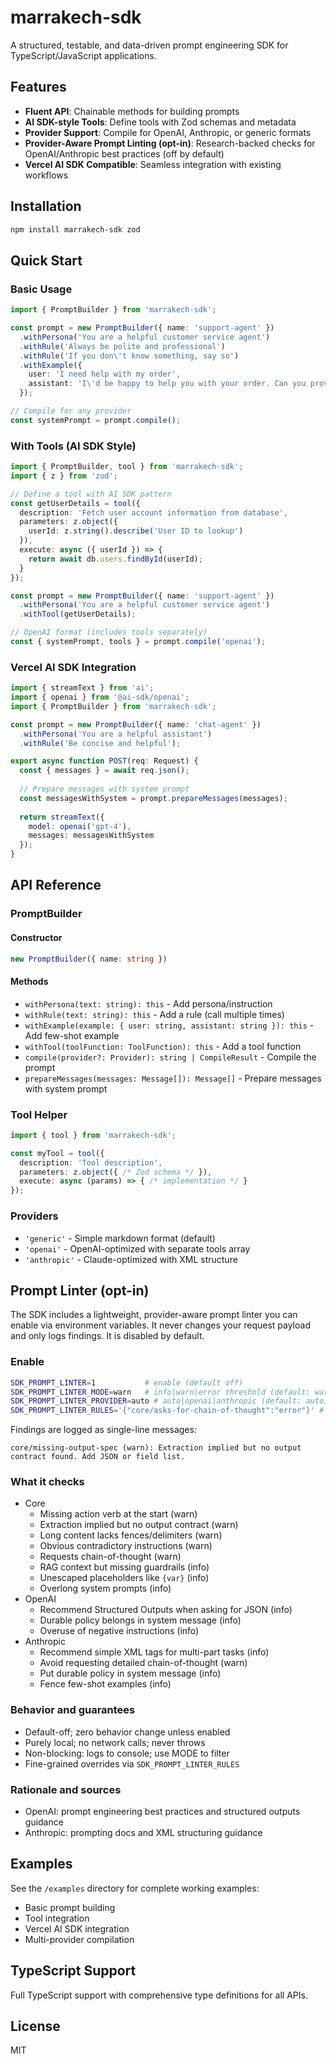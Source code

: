 # marrakech-sdk

A structured, testable, and data-driven prompt engineering SDK for TypeScript/JavaScript applications.

## Features

- **Fluent API**: Chainable methods for building prompts
- **AI SDK-style Tools**: Define tools with Zod schemas and metadata
- **Provider Support**: Compile for OpenAI, Anthropic, or generic formats
- **Provider-Aware Prompt Linting (opt-in)**: Research-backed checks for OpenAI/Anthropic best practices (off by default)
- **Vercel AI SDK Compatible**: Seamless integration with existing workflows

## Installation

```bash
npm install marrakech-sdk zod
```

## Quick Start

### Basic Usage

```typescript
import { PromptBuilder } from 'marrakech-sdk';

const prompt = new PromptBuilder({ name: 'support-agent' })
  .withPersona('You are a helpful customer service agent')
  .withRule('Always be polite and professional')
  .withRule('If you don\'t know something, say so')
  .withExample({
    user: 'I need help with my order',
    assistant: 'I\'d be happy to help you with your order. Can you provide your order number?'
  });

// Compile for any provider
const systemPrompt = prompt.compile();
```

### With Tools (AI SDK Style)

```typescript
import { PromptBuilder, tool } from 'marrakech-sdk';
import { z } from 'zod';

// Define a tool with AI SDK pattern
const getUserDetails = tool({
  description: 'Fetch user account information from database',
  parameters: z.object({
    userId: z.string().describe('User ID to lookup')
  }),
  execute: async ({ userId }) => {
    return await db.users.findById(userId);
  }
});

const prompt = new PromptBuilder({ name: 'support-agent' })
  .withPersona('You are a helpful customer service agent')
  .withTool(getUserDetails);

// OpenAI format (includes tools separately)
const { systemPrompt, tools } = prompt.compile('openai');
```

### Vercel AI SDK Integration

```typescript
import { streamText } from 'ai';
import { openai } from '@ai-sdk/openai';
import { PromptBuilder } from 'marrakech-sdk';

const prompt = new PromptBuilder({ name: 'chat-agent' })
  .withPersona('You are a helpful assistant')
  .withRule('Be concise and helpful');

export async function POST(req: Request) {
  const { messages } = await req.json();
  
  // Prepare messages with system prompt
  const messagesWithSystem = prompt.prepareMessages(messages);
  
  return streamText({
    model: openai('gpt-4'),
    messages: messagesWithSystem
  });
}
```

## API Reference

### PromptBuilder

#### Constructor
```typescript
new PromptBuilder({ name: string })
```

#### Methods

- `withPersona(text: string): this` - Add persona/instruction
- `withRule(text: string): this` - Add a rule (call multiple times)
- `withExample(example: { user: string, assistant: string }): this` - Add few-shot example
- `withTool(toolFunction: ToolFunction): this` - Add a tool function
- `compile(provider?: Provider): string | CompileResult` - Compile the prompt
- `prepareMessages(messages: Message[]): Message[]` - Prepare messages with system prompt

### Tool Helper

```typescript
import { tool } from 'marrakech-sdk';

const myTool = tool({
  description: 'Tool description',
  parameters: z.object({ /* Zod schema */ }),
  execute: async (params) => { /* implementation */ }
});
```

### Providers

- `'generic'` - Simple markdown format (default)
- `'openai'` - OpenAI-optimized with separate tools array
- `'anthropic'` - Claude-optimized with XML structure

## Prompt Linter (opt-in)

The SDK includes a lightweight, provider-aware prompt linter you can enable via environment variables. It never changes your request payload and only logs findings. It is disabled by default.

### Enable

```bash
SDK_PROMPT_LINTER=1           # enable (default off)
SDK_PROMPT_LINTER_MODE=warn   # info|warn|error threshold (default: warn)
SDK_PROMPT_LINTER_PROVIDER=auto # auto|openai|anthropic (default: auto)
SDK_PROMPT_LINTER_RULES='{"core/asks-for-chain-of-thought":"error"}' # per-rule overrides
```

Findings are logged as single-line messages:

```
core/missing-output-spec (warn): Extraction implied but no output contract found. Add JSON or field list.
```

### What it checks

- Core
  - Missing action verb at the start (warn)
  - Extraction implied but no output contract (warn)
  - Long content lacks fences/delimiters (warn)
  - Obvious contradictory instructions (warn)
  - Requests chain-of-thought (warn)
  - RAG context but missing guardrails (info)
  - Unescaped placeholders like `{var}` (info)
  - Overlong system prompts (info)
- OpenAI
  - Recommend Structured Outputs when asking for JSON (info)
  - Durable policy belongs in system message (info)
  - Overuse of negative instructions (info)
- Anthropic
  - Recommend simple XML tags for multi-part tasks (info)
  - Avoid requesting detailed chain-of-thought (warn)
  - Put durable policy in system message (info)
  - Fence few-shot examples (info)

### Behavior and guarantees

- Default-off; zero behavior change unless enabled
- Purely local; no network calls; never throws
- Non-blocking: logs to console; use MODE to filter
- Fine-grained overrides via `SDK_PROMPT_LINTER_RULES`

### Rationale and sources

- OpenAI: prompt engineering best practices and structured outputs guidance
- Anthropic: prompting docs and XML structuring guidance


## Examples

See the `/examples` directory for complete working examples:

- Basic prompt building
- Tool integration
- Vercel AI SDK integration
- Multi-provider compilation

## TypeScript Support

Full TypeScript support with comprehensive type definitions for all APIs.

## License

MIT
